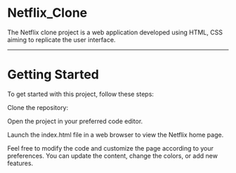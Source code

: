 # Netflix_Clone
The Netflix clone project is a web application developed using HTML, CSS aiming to replicate the user interface.
<hr>
<h1>Getting Started</h1>
To get started with this project, follow these steps:

Clone the repository:

Open the project in your preferred code editor.

Launch the index.html file in a web browser to view the Netflix home page.

Feel free to modify the code and customize the page according to your preferences. You can update the content, change the colors, or add new features.
